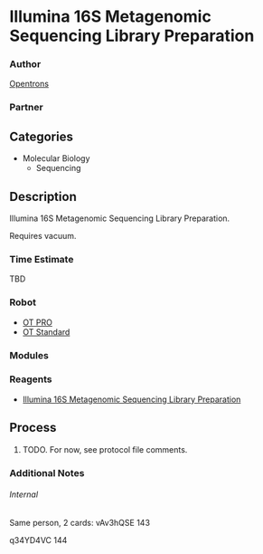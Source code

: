 # Illumina 16S Metagenomic Sequencing Library Preparation

### Author
[Opentrons](https://opentrons.com/)

### Partner

## Categories
* Molecular Biology
	* Sequencing


## Description
Illumina 16S Metagenomic Sequencing Library Preparation.

Requires vacuum.

### Time Estimate
TBD

### Robot
* [OT PRO](https://opentrons.com/ot-one-pro)
* [OT Standard](https://opentrons.com/ot-one-standard)

### Modules

### Reagents
* [Illumina 16S Metagenomic Sequencing Library Preparation](https://support.illumina.com/downloads/16s_metagenomic_sequencing_library_preparation.html)

## Process
1. TODO. For now, see protocol file comments.


### Additional Notes


###### Internal
Same person, 2 cards:
vAv3hQSE
143

q34YD4VC
144

